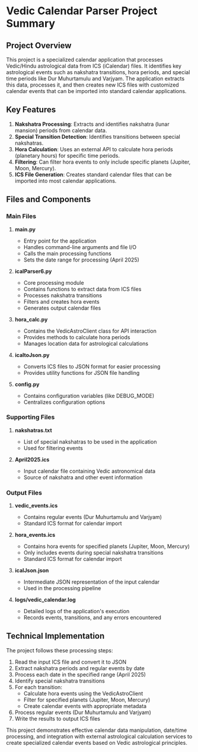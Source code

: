 # Vedic Calendar Parser Project Summary

## Project Overview

This project is a specialized calendar application that processes Vedic/Hindu astrological data from ICS (iCalendar) files. It identifies key astrological events such as nakshatra transitions, hora periods, and special time periods like Dur Muhurtamulu and Varjyam. The application extracts this data, processes it, and then creates new ICS files with customized calendar events that can be imported into standard calendar applications.

## Key Features

1. **Nakshatra Processing**: Extracts and identifies nakshatra (lunar mansion) periods from calendar data.
2. **Special Transition Detection**: Identifies transitions between special nakshatras.
3. **Hora Calculation**: Uses an external API to calculate hora periods (planetary hours) for specific time periods.
4. **Filtering**: Can filter hora events to only include specific planets (Jupiter, Moon, Mercury).
5. **ICS File Generation**: Creates standard calendar files that can be imported into most calendar applications.

## Files and Components

### Main Files

1. **main.py**
   - Entry point for the application
   - Handles command-line arguments and file I/O
   - Calls the main processing functions
   - Sets the date range for processing (April 2025)

2. **icalParser6.py**
   - Core processing module
   - Contains functions to extract data from ICS files
   - Processes nakshatra transitions
   - Filters and creates hora events
   - Generates output calendar files

3. **hora_calc.py**
   - Contains the VedicAstroClient class for API interaction
   - Provides methods to calculate hora periods
   - Manages location data for astrological calculations

4. **icaltoJson.py**
   - Converts ICS files to JSON format for easier processing
   - Provides utility functions for JSON file handling

5. **config.py**
   - Contains configuration variables (like DEBUG_MODE)
   - Centralizes configuration options

### Supporting Files

1. **nakshatras.txt**
   - List of special nakshatras to be used in the application
   - Used for filtering events

2. **April2025.ics**
   - Input calendar file containing Vedic astronomical data
   - Source of nakshatra and other event information

### Output Files

1. **vedic_events.ics**
   - Contains regular events (Dur Muhurtamulu and Varjyam)
   - Standard ICS format for calendar import

2. **hora_events.ics**
   - Contains hora events for specified planets (Jupiter, Moon, Mercury)
   - Only includes events during special nakshatra transitions
   - Standard ICS format for calendar import

3. **icalJson.json**
   - Intermediate JSON representation of the input calendar
   - Used in the processing pipeline

4. **logs/vedic_calendar.log**
   - Detailed logs of the application's execution
   - Records events, transitions, and any errors encountered

## Technical Implementation

The project follows these processing steps:

1. Read the input ICS file and convert it to JSON
2. Extract nakshatra periods and regular events by date
3. Process each date in the specified range (April 2025)
4. Identify special nakshatra transitions
5. For each transition:
   - Calculate hora events using the VedicAstroClient
   - Filter for specified planets (Jupiter, Moon, Mercury)
   - Create calendar events with appropriate metadata
6. Process regular events (Dur Muhurtamulu and Varjyam)
7. Write the results to output ICS files

This project demonstrates effective calendar data manipulation, date/time processing, and integration with external astrological calculation services to create specialized calendar events based on Vedic astrological principles. 